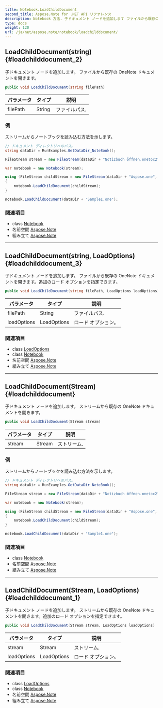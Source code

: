 ```yaml
---
title: Notebook.LoadChildDocument
second_title: Aspose.Note for .NET API リファレンス
description: Notebook 方法. 子ドキュメント ノードを追加します ファイルから既存の OneNote ドキュメントを開きます
type: docs
weight: 120
url: /ja/net/aspose.note/notebook/loadchilddocument/
---
```

## LoadChildDocument(string) {#loadchilddocument_2}

子ドキュメント ノードを追加します。 ファイルから既存の OneNote ドキュメントを開きます。

```csharp
public void LoadChildDocument(string filePath)
```

| パラメータ | タイプ | 説明 |
| --- | --- | --- |
| filePath | String | ファイルパス. |

### 例

ストリームからノートブックを読み込む方法を示します。

```csharp
// ドキュメント ディレクトリへのパス。
string dataDir = RunExamples.GetDataDir_NoteBook();

FileStream stream = new FileStream(dataDir + "Notizbuch öffnen.onetoc2", FileMode.Open);

var notebook = new Notebook(stream);

using (FileStream childStream = new FileStream(dataDir + "Aspose.one", FileMode.Open))
{
    notebook.LoadChildDocument(childStream);
}

notebook.LoadChildDocument(dataDir + "Sample1.one");
```

### 関連項目

* class [Notebook](../)
* 名前空間 [Aspose.Note](../../notebook/)
* 組み立て [Aspose.Note](../../../)

---

## LoadChildDocument(string, LoadOptions) {#loadchilddocument_3}

子ドキュメント ノードを追加します。 ファイルから既存の OneNote ドキュメントを開きます。追加のロード オプションを指定できます。

```csharp
public void LoadChildDocument(string filePath, LoadOptions loadOptions)
```

| パラメータ | タイプ | 説明 |
| --- | --- | --- |
| filePath | String | ファイルパス. |
| loadOptions | LoadOptions | ロード オプション。 |

### 関連項目

* class [LoadOptions](../../loadoptions/)
* class [Notebook](../)
* 名前空間 [Aspose.Note](../../notebook/)
* 組み立て [Aspose.Note](../../../)

---

## LoadChildDocument(Stream) {#loadchilddocument}

子ドキュメント ノードを追加します。 ストリームから既存の OneNote ドキュメントを開きます。

```csharp
public void LoadChildDocument(Stream stream)
```

| パラメータ | タイプ | 説明 |
| --- | --- | --- |
| stream | Stream | ストリーム. |

### 例

ストリームからノートブックを読み込む方法を示します。

```csharp
// ドキュメント ディレクトリへのパス。
string dataDir = RunExamples.GetDataDir_NoteBook();

FileStream stream = new FileStream(dataDir + "Notizbuch öffnen.onetoc2", FileMode.Open);

var notebook = new Notebook(stream);

using (FileStream childStream = new FileStream(dataDir + "Aspose.one", FileMode.Open))
{
    notebook.LoadChildDocument(childStream);
}

notebook.LoadChildDocument(dataDir + "Sample1.one");
```

### 関連項目

* class [Notebook](../)
* 名前空間 [Aspose.Note](../../notebook/)
* 組み立て [Aspose.Note](../../../)

---

## LoadChildDocument(Stream, LoadOptions) {#loadchilddocument_1}

子ドキュメント ノードを追加します。 ストリームから既存の OneNote ドキュメントを開きます。追加のロード オプションを指定できます。

```csharp
public void LoadChildDocument(Stream stream, LoadOptions loadOptions)
```

| パラメータ | タイプ | 説明 |
| --- | --- | --- |
| stream | Stream | ストリーム. |
| loadOptions | LoadOptions | ロード オプション。 |

### 関連項目

* class [LoadOptions](../../loadoptions/)
* class [Notebook](../)
* 名前空間 [Aspose.Note](../../notebook/)
* 組み立て [Aspose.Note](../../../)


